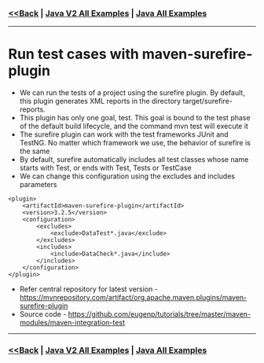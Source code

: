 ### [<<Back](../README.md) | [Java V2 All Examples](https://github.com/avinashbabudonthu/java/blob/master/java-v2/README.md) | [Java All Examples](https://github.com/avinashbabudonthu/java/blob/master/README.md)
------
# Run test cases with maven-surefire-plugin
* We can run the tests of a project using the surefire plugin. By default, this plugin generates XML reports in the directory target/surefire-reports.
* This plugin has only one goal, test. This goal is bound to the test phase of the default build lifecycle, and the command mvn test will execute it
* The surefire plugin can work with the test frameworks JUnit and TestNG. No matter which framework we use, the behavior of surefire is the same
* By default, surefire automatically includes all test classes whose name starts with Test, or ends with Test, Tests or TestCase
* We can change this configuration using the excludes and includes parameters
```
<plugin>
    <artifactId>maven-surefire-plugin</artifactId>
    <version>3.2.5</version>
    <configuration>
        <excludes>
            <exclude>DataTest*.java</exclude>
        </excludes>
        <includes>
            <include>DataCheck*.java</include>
        </includes>
    </configuration>
</plugin>
```
* Refer central repository for latest version - https://mvnrepository.com/artifact/org.apache.maven.plugins/maven-surefire-plugin
* Source code - https://github.com/eugenp/tutorials/tree/master/maven-modules/maven-integration-test
------
### [<<Back](../README.md) | [Java V2 All Examples](https://github.com/avinashbabudonthu/java/blob/master/java-v2/README.md) | [Java All Examples](https://github.com/avinashbabudonthu/java/blob/master/README.md)